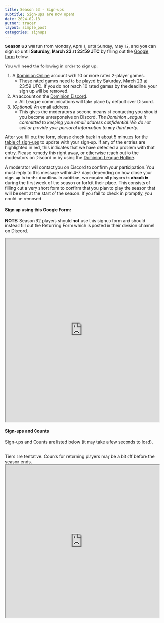 ```yaml
---
title: Season 63 - Sign-ups
subtitle: Sign-ups are now open!
date: 2024-02-18
author: tracer
layout: simple_post
categories: signups
---
```

**Season 63** will run from Monday, April 1, until Sunday, May 12, and you can sign up until **Saturday, March 23 at 23:59 UTC** by filling out the [Google form](#sign-up-using-this-google-form) below.

You will need the following in order to sign up:

1. A [Dominion Online](https://dominion.games) account with 10 or more rated 2-player games.
   - These rated games need to be played by Saturday, March 23 at 23:59 UTC. If you do not reach 10 rated games by the deadline, your sign up will be removed.
2. An account on the [Dominion Discord](https://discord.gg/vMmmMBu).
   - All League communications will take place by default over Discord.
3. *(Optional)* An email address.
   - This gives the moderators a second means of contacting you should you become unresponsive on Discord. *The Dominion League is committed to keeping your email address confidential. We do not sell or provide your personal information to any third party.*

After you fill out the form, please check back in about 5 minutes for the [table of sign-ups](#sign-ups-and-counts) to update with your sign-up. If any of the entries are highlighted in red, this indicates that we have detected a problem with that entry. Please remedy this right away, or otherwise reach out to the moderators on Discord or by using the [Dominion League Hotline](http://dominionleague.org/hotline).

A moderator will contact you on Discord to confirm your participation. You must reply to this message within 4-7 days depending on how close your sign-up is to the deadline. In addition, we require all players to **check in** during the first week of the season or forfeit their place. This consists of filling out a very short form to confirm that you plan to play the season that will be sent at the start of the season. If you fail to check in promptly, you could be removed.

#### Sign up using this Google Form:
**NOTE:** Season 62 players should **not** use this signup form and should instead fill out the Returning Form which is posted in their division channel on Discord.
<br>

<div class="sheets">

<iframe src="https://docs.google.com/forms/d/e/1FAIpQLSewsM9GImKR-CCRbwUNM-A1hMh11zwW0KFCQES49nF6AEfCsA/viewform?embedded=true" width="100%" height="600">Loading…</iframe>
</div>

#### Sign-ups and Counts

Sign-ups and Counts are listed below (it may take a few seconds to load).

<br>
Tiers are tentative. Counts for returning players may be a bit off before the season ends.

<div class="sheets">
  <iframe src="https://docs.google.com/spreadsheets/d/1J8WFKMfQRPs1yq9aoJfIzpVXxeIgG1jFHuJz4A6XXFw/pubhtml" height="500" width="100%">Loading...</iframe>
</div>